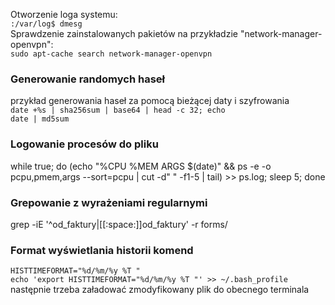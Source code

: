 Otworzenie loga systemu:  
`:/var/log$ dmesg`  
Sprawdzenie zainstalowanych pakietów na przykładzie "network-manager-openvpn":  
`sudo apt-cache search network-manager-openvpn`

### Generowanie randomych haseł

przykład generowania haseł za pomocą bieżącej daty i szyfrowania  
`date +%s | sha256sum | base64 | head -c 32; echo`   
`date | md5sum`

### Logowanie procesów do pliku

while true; do \(echo "%CPU %MEM ARGS $\(date\)" && ps -e -o pcpu,pmem,args --sort=pcpu \| cut -d" " -f1-5 \| tail\) &gt;&gt; ps.log; sleep 5; done

### Grepowanie z wyrażeniami regularnymi

grep -iE '^od\_faktury\|\[\[:space:\]\]od\_faktury' -r forms/

### Format wyświetlania historii komend

`HISTTIMEFORMAT="%d/%m/%y %T "`  
 `echo 'export HISTTIMEFORMAT="%d/%m/%y %T "' >> ~/.bash_profile`  
 następnie trzeba załadować zmodyfikowany plik do obecnego terminala

